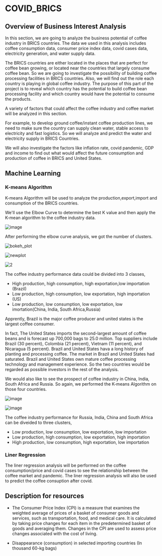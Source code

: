 # COVID_BRICS

## Overview of Business Interest Analysis

In this section, we are going to analyze the business potential of coffee industry in BRICS countries. The data we used in this analysis includes coffee consumption data, consumer price index data, covid cases data, electricity generation, and water supply data. 

The BRICS countries are either located in the places that are perfect for coffee bean growing, or located near the countries that largely consume coffee bean. So we are going to investigate the possibility of building coffee processing facilities in BRICS countries. Also, we will find out the role each country is playing in global coffee industry. The purpose of this part of the project is to reveal which country has the potential to build coffee bean processing facility and which country would have the potential to consume the products. 

A variety of factors that could affect the coffee industry and coffee market will be analyzed in this section. 

For example, to develop ground coffee/instant coffee production lines, we need to make sure the country can supply clean water, stable access to electricity and fast logistics. So we will analyze and predict the water and electricity supply in BRICS Countries.

We will also investigate the factors like inflation rate, covid pandemic, GDP and income to find out what would affect the future consumption and production of coffee in BRICS and United States. 


## Machine Learning 

### K-means Algorithm 

K-means Algorithm will be used to analyze the production,export,import and consumption of the BRICS countries. 

We'll use the Elbow Curve to determine the best K value and then apply the K-mean algorithm to the coffee industry data. 


![image](https://user-images.githubusercontent.com/88631769/150729979-c730adb7-407b-4539-b322-732abfd74351.png)

After performing the elbow curve analysis, we got the number of clusters. 

![bokeh_plot](https://user-images.githubusercontent.com/88631769/150927907-a493ddc6-45f4-4b5d-99cc-7d5237cbc0d0.png)

![newplot](https://user-images.githubusercontent.com/88631769/150927836-5eddc8c4-f22a-4496-b92c-c63f30a3db22.png)

![2](https://user-images.githubusercontent.com/88631769/150927872-a6841b9c-cf04-433e-a791-dceea87805ac.png)

The coffee industry performance data could be divided into 3 classes, 

- High production, high consumption, high exportation,low importation (Brazil)
- Low production, high consumption, low exportation, high importation (US)
- Low production, low consumption, low exportation, low imortation(China, India, South Africa,Russia) 

Apprently, Brazil is the major coffee producer and united states is the largest coffee consumer.

In fact, The United States imports the second-largest amount of coffee beans and is forecast up 700,000 bags to 25.0 million. Top suppliers include Brazil (30 percent), Colombia (21 percent), Vietnam (11 percent), and Nicaragua (5 percent). Brazil and United States hava a long history of planting and processing coffee. The market in Brazil and United States had saturated. Brazil and United States own mature coffee processing technology and management experience. So the two countries would be regarded as possible investors in the rest of the analysis. 

We would also like to see the prospect of coffee industry in China, India, South Africa and Russia. So again, we performed the K-means Algorithm on those four countries. 

![image](https://user-images.githubusercontent.com/88631769/151115638-9d6647d0-703d-4f2b-b942-6a7609552b78.png)

![image](https://user-images.githubusercontent.com/88631769/151115678-b7c75be2-cf4b-4c65-9426-a5353eef5a6c.png)

The coffee industry performance for Russia, India, China and South Africa can be diveided to three clusters, 

- Low production, low consumption, low exportation, low importation 
- Low production, high consumption, low exportation, high importation 
- High production, low consumption, high exportation, low importation 


### Liner Regression 
The liner regression analysis will be performed on the coffee consumption/price and covid cases to see the relationship between the coffee market and pandemic. The liner regression analysis will also be used to predict the coffee consuption after covid. 


## Description for resources 

- The Consumer Price Index (CPI) is a measure that examines the weighted average of prices of a basket of consumer goods and services, such as transportation, food, and medical care. It is calculated by taking price changes for each item in the predetermined basket of goods and averaging them. Changes in the CPI are used to assess price changes associated with the cost of living.

- Disappearance (consumption) in selected importing countries (In thousand 60-kg bags) 

